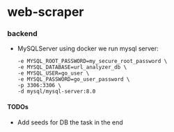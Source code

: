 # web-scraper


### backend


- MySQLServer
 using docker we run mysql server:
    ```docker run --name url-analyzer-mysql \
  -e MYSQL_ROOT_PASSWORD=my_secure_root_password \
  -e MYSQL_DATABASE=url_analyzer_db \
  -e MYSQL_USER=go_user \
  -e MYSQL_PASSWORD=go_user_password \
  -p 3306:3306 \
  -d mysql/mysql-server:8.0
    ```


#### TODOs
 - Add seeds for DB the task in the end